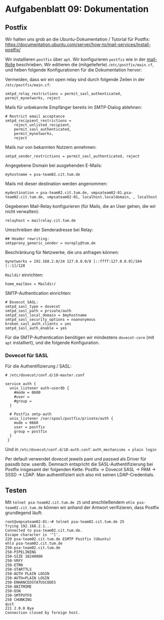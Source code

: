 # Aufgabenblatt 09: Dokumentation

## Postfix

Wir halten uns grob an die Ubuntu-Dokumentation / Tutorial für Postfix:
https://documentation.ubuntu.com/server/how-to/mail-services/install-postfix/

Wir installieren `postfix` über `apt`.
Wir konfigurieren `postfix` wie in der [mail-Rolle](../../ansible/roles/mail) beschrieben.
Wir editieren die (mitgelieferte) `/etc/postfix/main.cf`, und heben folgende Konfigurationen für die Dokumentation hervor:

Vermeiden, dass wir ein open relay sind durch folgende Zeilen in der `/etc/postfix/main.cf`:
```
smtpd_relay_restrictions = permit_sasl_authenticated, permit_mynetworks, reject
```

Mails für unbekannte Empfänger bereits im SMTP-Dialog ablehnen:
```
# Restrict email acceptance 
smtpd_recipient_restrictions = 
    reject_unlisted_recipient,
    permit_sasl_authenticated,
    permit_mynetworks,
    reject
```

Mails nur von bekannten Nutzern annehmen:
```
smtpd_sender_restrictions = permit_sasl_authenticated, reject
```

Angegebene Domain bei ausgehenden E-Mails:
```
myhostname = psa-team02.cit.tum.de
```

Mails mit dieser destination werden angenommen:
```
mydestination = psa-team02.cit.tum.de, vmpsateam02-01.psa-team02.cit.tum.de, vmpsateam02-01, localhost.localdomain, , localhost
```

Gegebenen Mail-Relay konfigurieren (für Mails, die an User gehen, die wir nicht verwalten):
```
relayhost = mailrelay.cit.tum.de
```

Umschreiben der Senderadresse bei Relay:
```
## Header rewriting:
smtpproxy_generic_sender = noreply@tum.de
```

Beschränkung für Netzwerke, die uns anfragen können:
```
mynetworks = 192.168.2.0/24 127.0.0.0/8 [::ffff:127.0.0.0]/104 [::1]/128
```

`Maildir` einrichten:
```
home_mailbox = Maildir/
```

SMTP-Authentication einrichten:
```
# Dovecot SASL:
smtpd_sasl_type = dovecot
smtpd_sasl_path = private/auth
smtpd_sasl_local_domain = $myhostname
smtpd_sasl_security_options = noanonymous
broken_sasl_auth_clients = yes
smtpd_sasl_auth_enable = yes
```

Für die SMTP-Authentication benötigen wir mindestens `dovecot-core` (mit `apt` installiert), und die folgende Konfiguration.

### Dovecot für SASL

Für die Authentifizierung / SASL:
```
# /etc/dovecot/conf.d/10-master.conf

service auth {
  unix_listener auth-userdb {
    #mode = 0600
    #user = 
    #group = 
  }
    
  # Postfix smtp-auth
  unix_listener /var/spool/postfix/private/auth {
    mode = 0660
    user = postfix
    group = postfix
  }
 }
```

Und in `/etc/dovecot/conf.d/10-auth.conf`: `auth_mechanisms = plain login`

Per default verwendet dovecot jeweils pam und passwd als Driver für passdb bzw. userdb.
Demnach entspricht die SASL-Authentifizierung bei Postfix insgesamt der folgenden Kette:
Postfix -> Dovecot SASL -> PAM -> SSSD -> LDAP.
Man authentifiziert sich also mit seinen LDAP-Credentials.

## Testen

Mit `telnet psa-team02.cit.tum.de 25` und anschließendem `ehlo psa-team02.cit.tum.de` können wir anhand der Antwort verifizieren, dass Postfix grundlegend läuft:

```
root@vmpsateam02-01:~# telnet psa-team02.cit.tum.de 25
Trying 192.168.2.1...
Connected to psa-team02.cit.tum.de.
Escape character is '^]'.
220 psa-team02.cit.tum.de ESMTP Postfix (Ubuntu)
ehlo psa-team02.cit.tum.de
250-psa-team02.cit.tum.de
250-PIPELINING
250-SIZE 10240000
250-VRFY
250-ETRN
250-STARTTLS
250-AUTH PLAIN LOGIN
250-AUTH=PLAIN LOGIN
250-ENHANCEDSTATUSCODES
250-8BITMIME
250-DSN
250-SMTPUTF8
250 CHUNKING
quit
221 2.0.0 Bye
Connection closed by foreign host.
```

